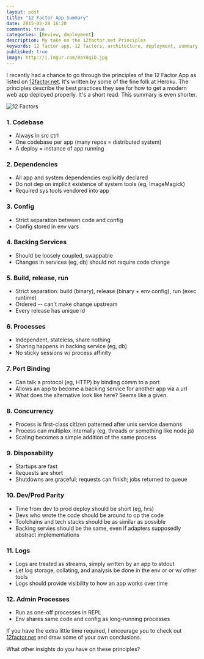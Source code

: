 ```yaml
---
layout: post
title: "12 Factor App Summary"
date: 2015-02-28 16:20
comments: true
categories: [Review, deployment]
description: My take on the 12factor.net Principles
keywords: 12 factor app, 12 factors, architecture, deployment, summary
published: true
image: http://i.imgur.com/8aY0qiD.jpg
---
```


I recently had a chance to go through the principles of the 12 Factor App as listed on [12factor.net](http://12factor.net/).  It's written by some of the fine folk at Heroku.  The principles describe the best practices they see for how to get a modern web app deployed properly.  It's a short read.  This summary is even shorter.

![12 Factors](http://i.imgur.com/8aY0qiD.jpg)

<!--more-->

### 1. Codebase

- Always in src ctrl
- One codebase per app (many repos = distributed system)
- A deploy = instance of app running

### 2. Dependencies

- All app and system dependencies explicitly declared
- Do not dep on implicit existence of system tools (eg, ImageMagick)
- Required sys tools vendored into app

### 3. Config

- Strict separation between code and config
- Config stored in env vars

### 4. Backing Services

- Should be loosely coupled, swappable
- Changes in services (eg, db) should not require code change

### 5. Build, release, run

- Strict separation: build (binary), release (binary + env config), run (exec runtime)
- Ordered -- can't make change upstream
- Every release has unique id

### 6. Processes

- Independent, stateless, share nothing
- Sharing happens in backing service (eg, db)
- No sticky sessions w/ process affinity

### 7. Port Binding

- Can talk a protocol (eg, HTTP) by binding comm to a port
- Allows an app to become a backing service for another app via a url
- What does the alternative look like here?  Seems like a given.

### 8. Concurrency

- Process is first-class citizen patterned after unix service daemons
- Process can multiplex internally (eg, threads or something like node.js)
- Scaling becomes a simple addition of the same process

### 9. Disposability

- Startups are fast
- Requests are short
- Shutdowns are graceful; requests can finish; jobs returned to queue

### 10. Dev/Prod Parity

- Time from dev to prod deploy should be short (eg, hrs)
- Devs who wrote the code should be around to op the code
- Toolchains and tech stacks should be as similar as possible
- Backing servies should be the same, even if adapters supposedly abstract implementations

### 11. Logs

- Logs are treated as streams, simply written by an app to stdout
- Let log storage, collating, and analysis be done in the env or or w/ other tools
- Logs should provide visibility to how an app works over time

### 12. Admin Processes

- Run as one-off processes in REPL
- Env shares same code and config as long-running processes

If you have the extra little time required, I encourage you to check out [12factor.net](http://12factor.net/) and draw some of your own conclusions.

What other insights do you have on these principles?




